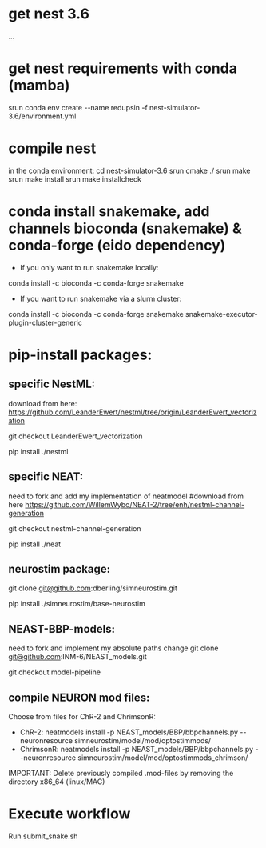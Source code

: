 # get nest 3.6

...

# get nest requirements with conda (mamba)

srun conda env create --name redupsin -f nest-simulator-3.6/environment.yml

# compile nest

in the conda environment:
cd nest-simulator-3.6
srun cmake ./
srun make
srun make install
srun make installcheck

# conda install snakemake, add channels bioconda (snakemake) & conda-forge (eido dependency)

* If you only want to run snakemake locally:

conda install -c bioconda -c conda-forge snakemake

* If you want to run snakemake via a slurm cluster:

conda install -c bioconda -c conda-forge snakemake snakemake-executor-plugin-cluster-generic

# pip-install packages:

## specific NestML:

download from here: https://github.com/LeanderEwert/nestml/tree/origin/LeanderEwert_vectorization

git checkout LeanderEwert_vectorization

pip install ./nestml

## specific NEAT:

need to fork and add my implementation of neatmodel
#download from here https://github.com/WillemWybo/NEAT-2/tree/enh/nestml-channel-generation

git checkout nestml-channel-generation

pip install ./neat

## neurostim package:

git clone git@github.com:dberling/simneurostim.git

pip install ./simneurostim/base-neurostim

## NEAST-BBP-models:

need to fork and implement my absolute paths change
git clone git@github.com:INM-6/NEAST_models.git

git checkout model-pipeline

## compile NEURON mod files:

Choose from files for ChR-2 and ChrimsonR:
* ChR-2: neatmodels install -p NEAST_models/BBP/bbpchannels.py --neuronresource simneurostim/model/mod/optostimmods/
* ChrimsonR: neatmodels install -p NEAST_models/BBP/bbpchannels.py --neuronresource simneurostim/model/mod/optostimmods_chrimson/

IMPORTANT: Delete previously compiled .mod-files by removing the directory x86_64 (linux/MAC)

# Execute workflow

Run submit_snake.sh
